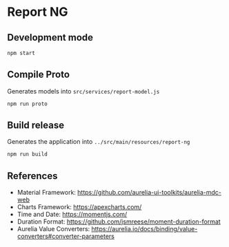 # Report NG

## Development mode
```bash
npm start
```

## Compile Proto
Generates models into `src/services/report-model.js`
```bash
npm run proto
```

## Build release
Generates the application into `../src/main/resources/report-ng`
```bash
npm run build
```

## References

- Material Framework: https://github.com/aurelia-ui-toolkits/aurelia-mdc-web
- Charts Framework: https://apexcharts.com/
- Time and Date: https://momentjs.com/
- Duration Format: https://github.com/jsmreese/moment-duration-format
- Aurelia Value Converters: https://aurelia.io/docs/binding/value-converters#converter-parameters
